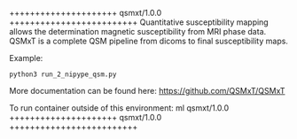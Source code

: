 

+++++++++++++++++++++ qsmxt/1.0.0 +++++++++++++++++++++++++
Quantitative susceptibility mapping allows the determination magnetic susceptibility from MRI phase data. QSMxT is a complete QSM pipeline from dicoms to final susceptibility maps.


Example:
```
python3 run_2_nipype_qsm.py
```

More documentation can be found here: https://github.com/QSMxT/QSMxT

To run container outside of this environment: ml qsmxt/1.0.0
+++++++++++++++++++++ qsmxt/1.0.0 +++++++++++++++++++++++++

